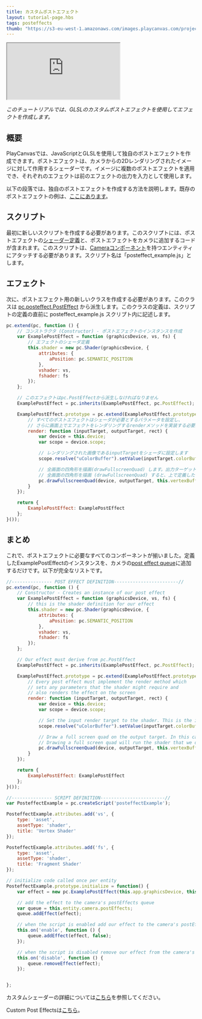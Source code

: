 ```yaml
---
title: カスタムポストエフェクト
layout: tutorial-page.hbs
tags: posteffects
thumb: "https://s3-eu-west-1.amazonaws.com/images.playcanvas.com/projects/12/406045/11D659-image-75.jpg"
---
```


<iframe loading="lazy" src="https://playcanv.as/p/3je0YP0q/" title="Custom Post Effects"></iframe>

*このチュートリアルでは、GLSLのカスタムポストエフェクトを使用してエフェクトを作成します。*

## 概要

PlayCanvasでは、JavaScriptとGLSLを使用して独自のポストエフェクトを作成できます。ポストエフェクトは、カメラからの2Dレンダリングされたイメージに対して作用するシェーダーです。イメージに複数のポストエフェクトを適用でき、それぞれのエフェクトは前のエフェクトの出力を入力として使用します。

以下の段落では、独自のポストエフェクトを作成する方法を説明します。既存のポストエフェクトの例は、[ここにあります][1]。

## スクリプト

最初に新しいスクリプトを作成する必要があります。このスクリプトには、ポストエフェクトの[シェーダー定義][2]と、ポストエフェクトをカメラに追加するコードが含まれます。このスクリプトは、[Cameraコンポーネント][3]を持つエンティティにアタッチする必要があります。スクリプト名は「posteffect_example.js」とします。

## エフェクト

次に、ポストエフェクト用の新しいクラスを作成する必要があります。このクラスは [pc.posteffect.PostEffect][4] から派生します。このクラスの定義は、スクリプトの定義の直前に posteffect_example.js スクリプト内に記述します。

```javascript
pc.extend(pc, function () {
    // コンストラクタ (Constructor) - ポストエフェクトのインスタンスを作成
    var ExamplePostEffect = function (graphicsDevice, vs, fs) {
        // エフェクトのシェーダ定義
        this.shader = new pc.Shader(graphicsDevice, {
            attributes: {
                aPosition: pc.SEMANTIC_POSITION
            },
            vshader: vs,
            fshader: fs
        });
    };

    // このエフェクトはpc.PostEffectから派生しなければなりません
    ExamplePostEffect = pc.inherits(ExamplePostEffect, pc.PostEffect);

    ExamplePostEffect.prototype = pc.extend(ExamplePostEffect.prototype, {
        // すべてのポストエフェクトはシェーダが必要とするパラメータを設定し、
        // さらに画面上でエフェクトをレンダリングするrenderメソッドを実装する必要があります
        render: function (inputTarget, outputTarget, rect) {
            var device = this.device;
            var scope = device.scope;

            // レンダリングされた画像であるinputTargetをシェーダに設定します
            scope.resolve("uColorBuffer").setValue(inputTarget.colorBuffer);

            // 全画面の四角形を描画(drawFullscreenQuad) します。出力ターゲット (outputTarget) はスクリーンです
            // 全画面の四角形を描画 (drawFullscreenQuad) すると、上で定義したシェーダが実行されます 
            pc.drawFullscreenQuad(device, outputTarget, this.vertexBuffer, this.shader, rect);
        }
    });

    return {
        ExamplePostEffect: ExamplePostEffect
    };
}());
```

## まとめ

これで、ポストエフェクトに必要なすべてのコンポーネントが揃いました。定義したExamplePostEffectのインスタンスを、カメラの[post effect queue][5]に追加するだけです。以下が完全なリストです。

```javascript
//--------------- POST EFFECT DEFINITION------------------------//
pc.extend(pc, function () {
    // Constructor - Creates an instance of our post effect
    var ExamplePostEffect = function (graphicsDevice, vs, fs) {
        // this is the shader definition for our effect
        this.shader = new pc.Shader(graphicsDevice, {
            attributes: {
                aPosition: pc.SEMANTIC_POSITION
            },
            vshader: vs,
            fshader: fs
        });
    };

    // Our effect must derive from pc.PostEffect
    ExamplePostEffect = pc.inherits(ExamplePostEffect, pc.PostEffect);

    ExamplePostEffect.prototype = pc.extend(ExamplePostEffect.prototype, {
        // Every post effect must implement the render method which
        // sets any parameters that the shader might require and
        // also renders the effect on the screen
        render: function (inputTarget, outputTarget, rect) {
            var device = this.device;
            var scope = device.scope;

            // Set the input render target to the shader. This is the image rendered from our camera
            scope.resolve("uColorBuffer").setValue(inputTarget.colorBuffer);

            // Draw a full screen quad on the output target. In this case the output target is the screen.
            // Drawing a full screen quad will run the shader that we defined above
            pc.drawFullscreenQuad(device, outputTarget, this.vertexBuffer, this.shader, rect);
        }
    });

    return {
        ExamplePostEffect: ExamplePostEffect
    };
}());

//--------------- SCRIPT DEFINITION------------------------//
var PosteffectExample = pc.createScript('posteffectExample');

PosteffectExample.attributes.add('vs', {
    type: 'asset',
    assetType: 'shader',
    title: 'Vertex Shader'
});

PosteffectExample.attributes.add('fs', {
    type: 'asset',
    assetType: 'shader',
    title: 'Fragment Shader'
});

// initialize code called once per entity
PosteffectExample.prototype.initialize = function() {
    var effect = new pc.ExamplePostEffect(this.app.graphicsDevice, this.vs.resource, this.fs.resource);

    // add the effect to the camera's postEffects queue
    var queue = this.entity.camera.postEffects;
    queue.addEffect(effect);

    // when the script is enabled add our effect to the camera's postEffects queue
    this.on('enable', function () {
        queue.addEffect(effect, false);
    });

    // when the script is disabled remove our effect from the camera's postEffects queue
    this.on('disable', function () {
        queue.removeEffect(effect);
    });


};
```

カスタムシェーダーの詳細については[こちら][6]を参照してください。

Custom Post Effectsは[こちら][7]。

[1]: https://github.com/playcanvas/engine/tree/master/scripts/posteffects
[2]: /api/pc.Shader.html
[4]: /api/pc.PostEffect.html
[3]: /user-manual/packs/components/camera
[6]: /tutorials/custom-shaders/
[5]: /api/pc.CameraComponent.html#postEffects
[7]: https://playcanvas.com/project/406045

